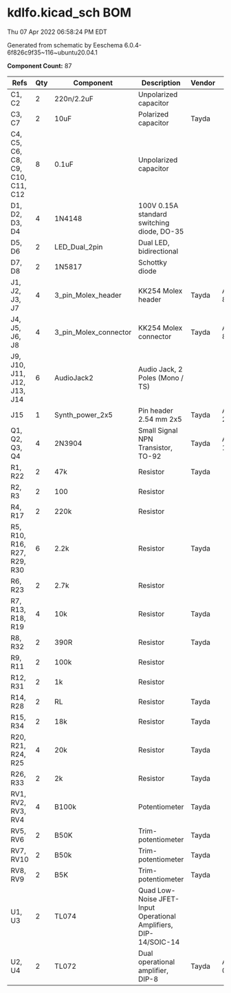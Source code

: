 # kdlfo.kicad_sch BOM

Thu 07 Apr 2022 06:58:24 PM EDT

Generated from schematic by Eeschema 6.0.4-6f826c9f35~116~ubuntu20.04.1

**Component Count:** 87

| Refs | Qty | Component | Description | Vendor | SKU |
| ----- | --- | ---- | ----------- | ---- | ---- |
| C1, C2 | 2 | 220n/2.2uF | Unpolarized capacitor |  |  |
| C3, C7 | 2 | 10uF | Polarized capacitor | Tayda |  |
| C4, C5, C6, C8, C9, C10, C11, C12 | 8 | 0.1uF | Unpolarized capacitor |  |  |
| D1, D2, D3, D4 | 4 | 1N4148 | 100V 0.15A standard switching diode, DO-35 |  |  |
| D5, D6 | 2 | LED_Dual_2pin | Dual LED, bidirectional |  |  |
| D7, D8 | 2 | 1N5817 | Schottky diode |  |  |
| J1, J2, J3, J7 | 4 | 3_pin_Molex_header | KK254 Molex header | Tayda | A-805 |
| J4, J5, J6, J8 | 4 | 3_pin_Molex_connector | KK254 Molex connector | Tayda | A-827 |
| J9, J10, J11, J12, J13, J14 | 6 | AudioJack2 | Audio Jack, 2 Poles (Mono / TS) |  |  |
| J15 | 1 | Synth_power_2x5 | Pin header 2.54 mm 2x5 | Tayda | A-2939 |
| Q1, Q2, Q3, Q4 | 4 | 2N3904 | Small Signal NPN Transistor, TO-92 | Tayda | A-111 |
| R1, R22 | 2 | 47k | Resistor | Tayda |  |
| R2, R3 | 2 | 100 | Resistor |  |  |
| R4, R17 | 2 | 220k | Resistor |  |  |
| R5, R10, R16, R27, R29, R30 | 6 | 2.2k | Resistor | Tayda |  |
| R6, R23 | 2 | 2.7k | Resistor |  |  |
| R7, R13, R18, R19 | 4 | 10k | Resistor | Tayda |  |
| R8, R32 | 2 | 390R | Resistor | Tayda |  |
| R9, R11 | 2 | 100k | Resistor |  |  |
| R12, R31 | 2 | 1k | Resistor |  |  |
| R14, R28 | 2 | RL | Resistor | Tayda |  |
| R15, R34 | 2 | 18k | Resistor | Tayda |  |
| R20, R21, R24, R25 | 4 | 20k | Resistor | Tayda |  |
| R26, R33 | 2 | 2k | Resistor | Tayda |  |
| RV1, RV2, RV3, RV4 | 4 | B100k | Potentiometer | Tayda |  |
| RV5, RV6 | 2 | B50K | Trim-potentiometer | Tayda |  |
| RV7, RV10 | 2 | B50k | Trim-potentiometer | Tayda |  |
| RV8, RV9 | 2 | B5K | Trim-potentiometer | Tayda |  |
| U1, U3 | 2 | TL074 | Quad Low-Noise JFET-Input Operational Amplifiers, DIP-14/SOIC-14 |  |  |
| U2, U4 | 2 | TL072 | Dual operational amplifier, DIP-8 | Tayda | A-037 |
    
